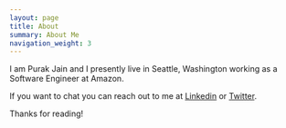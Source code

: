 ```yaml
---
layout: page
title: About
summary: About Me
navigation_weight: 3
---
```


I am Purak Jain and I presently live in Seattle, Washington working as a Software Engineer at Amazon.

If you want to chat you can reach out to me at [Linkedin](https://www.linkedin.com/in/purakjain/) or [Twitter](https://twitter.com/PurakJain).

Thanks for reading!

